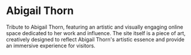 # Abigail Thorn
Tribute to Abigail Thorn, featuring an artistic and visually engaging online space dedicated to her work and influence. The site itself is a piece of art, creatively designed to reflect Abigail Thorn's artistic essence and provide an immersive experience for visitors.
